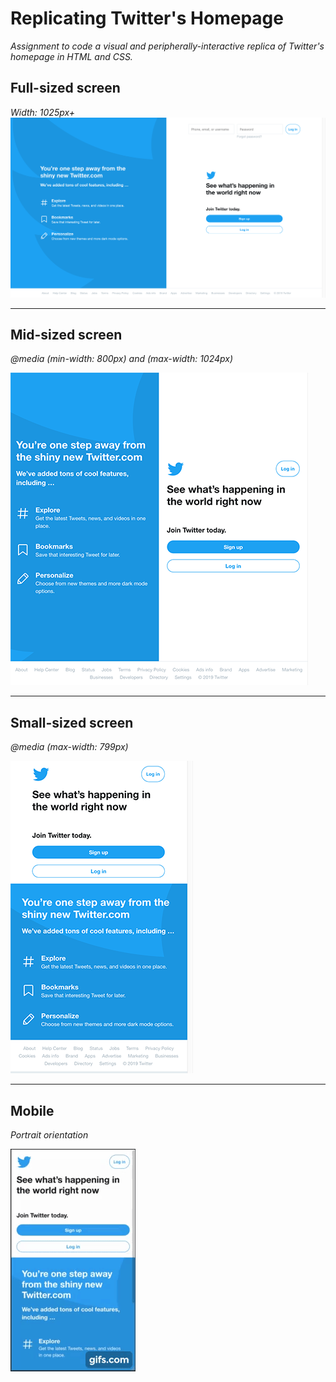 # Replicating Twitter's Homepage

_Assignment to code a visual and peripherally-interactive replica of Twitter's homepage in HTML and CSS._


## Full-sized screen
_Width: 1025px+_
![cap of full-sized screen](./demo_caps/cap_fullSized.png)
***

## Mid-sized screen
_@media (min-width: 800px) and (max-width: 1024px)_

![cap of mid-sized screen](./demo_caps/cap_midSized.png)
***

## Small-sized screen
_@media (max-width: 799px)_

![cap of min-sized screen](./demo_caps/cap_minSized.png)
***

## Mobile
_Portrait orientation_

![video cap of mobile demo](./demo_caps/cap_mobile.gif)
